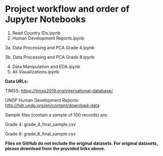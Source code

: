 # Project workflow and order of Jupyter Notebooks

  1. Read Country IDs.ipynb 
  2. Human Development Reports.ipynb

  3a. Data Processing and PCA Grade 4.ipynb

  3b. Data Processing and PCA Grade 8.ipynb

  4. Data Manipulation and EDA.ipynb
  5. All Visualizations.ipynb

**Data URLs:**

TIMSS: https://timss2019.org/international-database/

UNDP Human Development Reports: http://hdr.undp.org/en/content/download-data

Sample files (contain a sample of 100 records) are:

Grade 4: grade_4_final_sample.csv

Grade 8: grade_8_final_sample.csv

**Files on GitHub do not include the original datasets. For original datasets, please download from the provided links above.**
